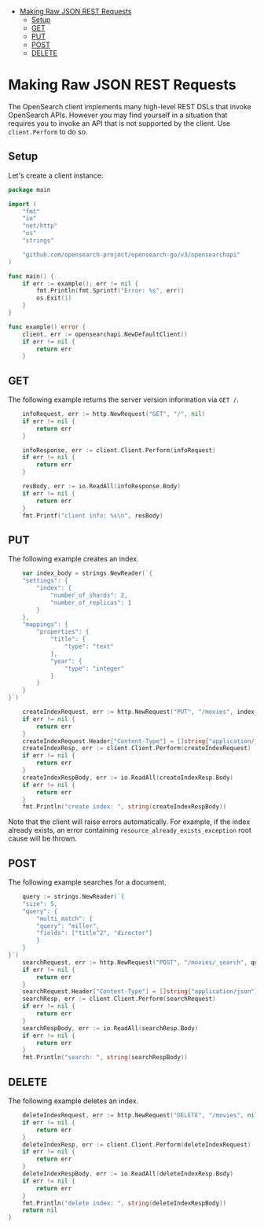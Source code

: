 - [Making Raw JSON REST Requests](#making-raw-json-rest-requests)
  - [Setup](#setup)
  - [GET](#get)
  - [PUT](#put)
  - [POST](#post)
  - [DELETE](#delete)

# Making Raw JSON REST Requests

The OpenSearch client implements many high-level REST DSLs that invoke OpenSearch APIs. However you may find yourself in a situation that requires you to invoke an API that is not supported by the client. Use `client.Perform` to do so.

## Setup

Let's create a client instance:

```go
package main

import (
	"fmt"
	"io"
	"net/http"
	"os"
	"strings"

	"github.com/opensearch-project/opensearch-go/v3/opensearchapi"
)

func main() {
	if err := example(); err != nil {
		fmt.Println(fmt.Sprintf("Error: %s", err))
		os.Exit(1)
	}
}

func example() error {
	client, err := opensearchapi.NewDefaultClient()
	if err != nil {
		return err
	}
```

## GET

The following example returns the server version information via `GET /`.

```go
	infoRequest, err := http.NewRequest("GET", "/", nil)
	if err != nil {
		return err
	}

	infoResponse, err := client.Client.Perform(infoRequest)
	if err != nil {
		return err
	}

	resBody, err := io.ReadAll(infoResponse.Body)
	if err != nil {
		return err
	}
	fmt.Printf("client info: %s\n", resBody)
```

## PUT

The following example creates an index.

```go
	var index_body = strings.NewReader(`{
    "settings": {
        "index": {
            "number_of_shards": 2,
            "number_of_replicas": 1
        }
    },
    "mappings": {
        "properties": {
            "title": {
                "type": "text"
            },
            "year": {
                "type": "integer"
            }
        }
    }
}`)

	createIndexRequest, err := http.NewRequest("PUT", "/movies", index_body)
	if err != nil {
		return err
	}
	createIndexRequest.Header["Content-Type"] = []string{"application/json"}
	createIndexResp, err := client.Client.Perform(createIndexRequest)
	if err != nil {
		return err
	}
	createIndexRespBody, err := io.ReadAll(createIndexResp.Body)
	if err != nil {
		return err
	}
	fmt.Println("create index: ", string(createIndexRespBody))
```

Note that the client will raise errors automatically. For example, if the index already exists, an error containing `resource_already_exists_exception` root cause will be thrown.

## POST

The following example searches for a document.

```go
	query := strings.NewReader(`{
    "size": 5,
    "query": {
        "multi_match": {
        "query": "miller",
        "fields": ["title^2", "director"]
        }
    }
}`)
	searchRequest, err := http.NewRequest("POST", "/movies/_search", query)
	if err != nil {
		return err
	}
	searchRequest.Header["Content-Type"] = []string{"application/json"}
	searchResp, err := client.Client.Perform(searchRequest)
	if err != nil {
		return err
	}
	searchRespBody, err := io.ReadAll(searchResp.Body)
	if err != nil {
		return err
	}
	fmt.Println("search: ", string(searchRespBody))
```

## DELETE

The following example deletes an index.

```go
	deleteIndexRequest, err := http.NewRequest("DELETE", "/movies", nil)
	if err != nil {
		return err
	}
	deleteIndexResp, err := client.Client.Perform(deleteIndexRequest)
	if err != nil {
		return err
	}
	deleteIndexRespBody, err := io.ReadAll(deleteIndexResp.Body)
	if err != nil {
		return err
	}
	fmt.Println("delete index: ", string(deleteIndexRespBody))
	return nil
}
```
